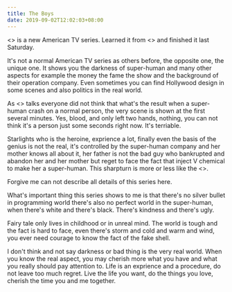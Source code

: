 ```yaml
---
title: The Boys
date: 2019-09-02T12:02:03+08:00
---
```


<<The Boys>> is a new American TV series. Learned it from <<Black Water Park>> and finished it last Saturday.

It's not a normal American TV series as others before, the opposite one, the unique one. It shows you the darkness of super-human and many other aspects for example the money the fame the show and the background of their operation company. Even sometimes you can find Hollywood design in some scenes and also politics in the real world.

As <<Black Water Park>> talks everyone did not think that what's the result when a super-human crash on a normal person, the very scene is shown at the first several minutes. Yes, blood, and only left two hands, nothing, you can not think it's a person just some seconds right now. It's terriable.

Starlights who is the heroine, exprience a lot, finally even the basis of the genius is not the real, it's controlled by the super-human company and her mother knows all about it, her father is not the bad guy who bankrupted and abandon her and her mother but reget to face the fact that inject V chemical to make her a super-human. This sharpturn is more or less like the <<The Truman Show>>.

Forgive me can not describe all details of this series here.

What's important thing this series shows to me is that there's no silver bullet in programming world there's also no perfect world in the super-human, when there's white and there's black. There's kindness and there's ugly.

Fairy tale only lives in childhood or in unreal mind. The world is tough and the fact is hard to face, even there's storm and cold and warm and wind, you ever need courage to know the fact of the fake shell.

I don't think and not say darkness or bad thing is the very real world. When you know the real aspect, you may cherish more what you have and what you really should pay attention to. Life is an exprience and a procedure, do not leave too much regret. Live the life you want, do the things you love, cherish the time you and me together.